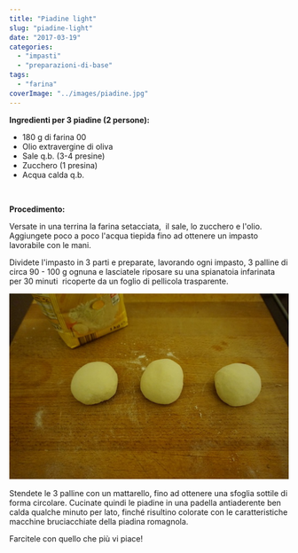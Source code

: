 ```yaml
---
title: "Piadine light"
slug: "piadine-light"
date: "2017-03-19"
categories: 
  - "impasti"
  - "preparazioni-di-base"
tags: 
  - "farina"
coverImage: "../images/piadine.jpg"
---
```


**Ingredienti per 3 piadine (2 persone):**

- 180 g di farina 00
- Olio extravergine di oliva
- Sale q.b. (3-4 presine)
- Zucchero (1 presina)
- Acqua calda q.b.

 

**Procedimento:**

Versate in una terrina la farina setacciata,  il sale, lo zucchero e l'olio. Aggiungete poco a poco l'acqua tiepida fino ad ottenere un impasto lavorabile con le mani.

Dividete l'impasto in 3 parti e preparate, lavorando ogni impasto, 3 palline di circa 90 - 100 g ognuna e lasciatele riposare su una spianatoia infarinata per 30 minuti  ricoperte da un foglio di pellicola trasparente.

![piadine](../images/piadine1.jpg)

Stendete le 3 palline con un mattarello, fino ad ottenere una sfoglia sottile di forma circolare. Cucinate quindi le piadine in una padella antiaderente ben calda qualche minuto per lato, finché risultino colorate con le caratteristiche macchine bruciacchiate della piadina romagnola.

Farcitele con quello che più vi piace!

